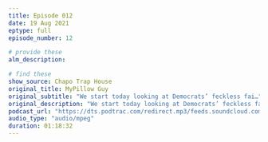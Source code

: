 ```yaml
---
title: Episode 012
date: 19 Aug 2021
eptype: full
episode_number: 12

# provide these
alm_description: 

# find these
show_source: Chapo Trap House
original_title: MyPillow Guy
original_subtitle: "We start today looking at Democrats’ feckless fai…"
original_description: "We start today looking at Democrats’ feckless failure to extend the eviction moratorium. That being a fairly dismal topic, we try to lighten things up with two reading series checking in with how some old friends of the show are handling their new post-election lives in DC."
podcast_url: "https://dts.podtrac.com/redirect.mp3/feeds.soundcloud.com/stream/1099059202-chapo-trap-house-546-mypillow-guy-mypillow-guy-and-me-8221.mp3"
audio_type: "audio/mpeg"
duration: 01:18:32
---
```

